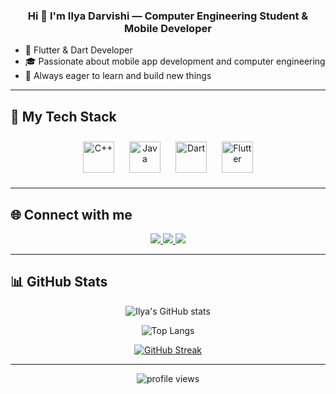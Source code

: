 ### <div align="center">Hi 👋 I'm Ilya Darvishi — Computer Engineering Student & Mobile Developer</div>  

- 📱 Flutter & Dart Developer  
- 🎓 Passionate about mobile app development and computer engineering  
- 🚀 Always eager to learn and build new things  

---

## 🚀 My Tech Stack
<div align="center">
  
<a href="https://www.cplusplus.com/" target="_blank"><img style="margin: 10px" src="https://cdn.jsdelivr.net/gh/devicons/devicon/icons/cplusplus/cplusplus-original.svg" alt="C++" height="50"/></a>
<a href="https://www.java.com/" target="_blank"><img style="margin: 10px" src="https://cdn.jsdelivr.net/gh/devicons/devicon/icons/java/java-original.svg" alt="Java" height="50"/></a>
<a href="https://dart.dev/" target="_blank"><img style="margin: 10px" src="https://cdn.jsdelivr.net/gh/devicons/devicon/icons/dart/dart-original.svg" alt="Dart" height="50"/></a>
<a href="https://flutter.dev/" target="_blank"><img style="margin: 10px" src="https://cdn.jsdelivr.net/gh/devicons/devicon/icons/flutter/flutter-original.svg" alt="Flutter" height="50"/></a>

</div>

---

## 🌐 Connect with me  
<div align="center">
<a href="https://github.com/IlyaDarvishi" target="_blank">
<img src="https://img.shields.io/badge/GitHub-24292e?style=for-the-badge&logo=github&logoColor=white" />
</a>
<a href="https://linkedin.com/in/ilyadarvishi" target="_blank">
<img src="https://img.shields.io/badge/LinkedIn-1E77B5?style=for-the-badge&logo=linkedin&logoColor=white" />
</a>
<a href="https://instagram.com/il5ya.dev" target="_blank">
<img src="https://img.shields.io/badge/Instagram-E4405F?style=for-the-badge&logo=instagram&logoColor=white" />
</a>  
</div>  

---

## 📊 GitHub Stats  
<div align="center">

![Ilya's GitHub stats](https://github-readme-stats.vercel.app/api?username=IlyaDarvishi&show_icons=true&theme=radical&hide_border=true)  

![Top Langs](https://github-readme-stats.vercel.app/api/top-langs/?username=IlyaDarvishi&layout=compact&theme=radical&hide_border=true)  

[![GitHub Streak](https://streak-stats.demolab.com?user=IlyaDarvishi&theme=radical&hide_border=true)](https://git.io/streak-stats)  

</div>

---

<div align="center">
<img src="https://komarev.com/ghpvc/?username=IlyaDarvishi&style=flat-square&color=blue" alt="profile views"/>
</div>  
